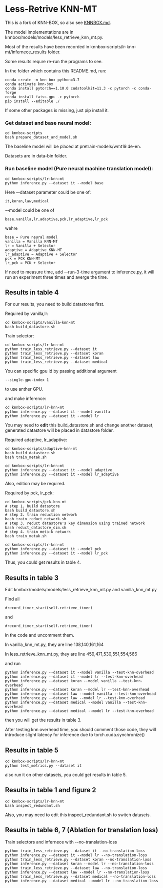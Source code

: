 # Less-Retrive KNN-MT

This is a fork of KNN-BOX, so also see [KNNBOX.md](KNNBOX.md).

The model implementations are in knnbox/models/models/less_retrieve_knn_mt.py.

Most of the results have been recorded in knnbox-scripts/lr-knn-mt/infernece_results folder.

Some results requre re-run the programs to see.

In the folder which contains this README.md, run:

```
conda create -n knn-box python=3.7
conda activate knn-box
conda install pytorch==1.10.0 cudatoolkit=11.3 -c pytorch -c conda-forge
conda install faiss-gpu -c pytorch
pip install --editable ./
```

If some other packages is missing, just pip install it.

### Get dataset and base neural model:

```
cd knnbox-scripts
bash prepare_dataset_and_model.sh
```

The baseline model will be placed at pretrain-models/wmt19.de-en.

Datasets are in data-bin folder.

### Run baseline model (Pure neural machine translation model):

```
cd knnbox-scripts/lr-knn-mt
python inference.py --dataset it --model base
```

Here --dataset parameter could be one of: 
```
it,koran,law,medical
```
 --model could be one of 
```
base,vanilla,lr,adaptive,pck,lr_adaptive,lr_pck
```

wehre

```
base = Pure neural model
vanilla = Vanilla KNN-MT
lr = Vanilla + Selector
adaptive = Adaptive KNN-MT
lr_adaptive = Adaptive + Selector
pck = PCK KNN-MT
lr_pck = PCK + Selector
```

If need to measure time, add --run-3-time argument to inference.py, it will run an experiment three times and averge the time.

## Results in table 4

For our results, you need to build datastores first.

Required by vanilla,lr:

```
cd knnbox-scripts/vanilla-knn-mt
bash build_datastore.sh  
```

Train selector:

```
cd knnbox-scripts/lr-knn-mt
python train_less_retrieve.py --dataset it
python train_less_retrieve.py --dataset koran
python train_less_retrieve.py --dataset law
python train_less_retrieve.py --dataset medical
```

You can specific gpu id by passing additional argument

```
--single-gpu-index 1
```

to use anther GPU.

and make inference:

```
cd knnbox-scripts/lr-knn-mt
python inference.py --dataset it --model vanilla
python inference.py --dataset it --model lr
```

You may need to **edit** this build_datastore.sh and change another dataset, generated datastore will be placed in datastore folder.

Required adaptive, lr_adaptive:

```
cd knnbox-scripts/adaptive-knn-mt
bash build_datastore.sh
bash train_metak.sh
```

```
cd knnbox-scripts/lr-knn-mt
python inference.py --dataset it --model adaptive
python inference.py --dataset it --model lr_adaptive
```

Also, edition may be required.


Required by pck, lr_pck:

```
cd knnbox-scripts/pck-knn-mt
# step 1. build datastore 
bash build_datastore.sh
# step 2. train reduction network
bash train_reduct_network.sh
# step 3. reduct datastore's key dimension using trained network
bash reduct_datastore_dim.sh
# step 4. train meta-k network
bash train_metak.sh
```

```
cd knnbox-scripts/lr-knn-mt
python inference.py --dataset it --model pck
python inference.py --dataset it --model lr_pck
```

Thus, you could get results in table 4.

## Results in table 3

Edit knnbox/models/models/less_retrieve_knn_mt.py and vanilla_knn_mt.py

Find all 

```
#record_timer_start(self.retrieve_timer)
```

and 

```
#record_timer_start(self.retrieve_timer)
```

in the code and uncomment them.

In vanilla_knn_mt.py, they are line 138,140,161,164

In less_retrieve_knn_mt.py, they are line 459,471,530,551,554,566

and run

```
python inference.py --dataset it --model vanilla --test-knn-overhead
python inference.py --dataset it --model lr --test-knn-overhead
python inference.py --dataset koran --model vanilla --test-knn-overhead
python inference.py --dataset koran --model lr --test-knn-overhead
python inference.py --dataset law --model vanilla --test-knn-overhead
python inference.py --dataset law --model lr --test-knn-overhead
python inference.py --dataset medical --model vanilla --test-knn-overhead
python inference.py --dataset medical --model lr --test-knn-overhead
```

then you will get the results in table 3.

After testing knn overhead time, you should comment those code, they will introduce slight latency for inference due to torch.cuda.synchronize()

## Results in table 5

```
cd knnbox-scripts/lr-knn-mt
python test_metrics.py --dataset it
```

also run it on other datasets, you could get results in table 5.

## Results in table 1 and figure 2

```
cd knnbox-scripts/lr-knn-mt
bash inspect_redundant.sh
```

Also, you may need to edit this inspect_redundant.sh to switch datasets.

## Results in table 6, 7 (Ablation for translation loss)

Train selectors and infernece with --no-translation-loss

```
python train_less_retrieve.py --dataset it --no-translation-loss
python inference.py --dataset it --model lr --no-translation-loss
python train_less_retrieve.py --dataset koran --no-translation-loss
python inference.py --dataset koran --model lr --no-translation-loss
python train_less_retrieve.py --dataset law --no-translation-loss
python inference.py --dataset law --model lr --no-translation-loss
python train_less_retrieve.py --dataset medical --no-translation-loss
python inference.py --dataset medical --model lr --no-translation-loss
```

